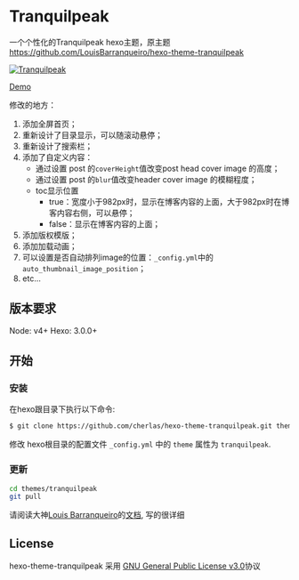 # Tranquilpeak

一个个性化的Tranquilpeak hexo主题，原主题 https://github.com/LouisBarranqueiro/hexo-theme-tranquilpeak

[![Tranquilpeak](http://d1u9biwaxjngwg.cloudfront.net/showcases/showcase-v1.10.jpg)](https://github.com/cherlas/hexo-theme-tranquilpeak)

[Demo](www.istarx.cc)

修改的地方：

1. 添加全屏首页；
2. 重新设计了目录显示，可以随滚动悬停；
3. 重新设计了搜索栏；
4. 添加了自定义内容：
   - 通过设置 post 的`coverHeight`值改变post head cover image 的高度；
   - 通过设置 post 的`blur`值改变header cover image 的模糊程度；
   - toc显示位置
       - true：宽度小于982px时，显示在博客内容的上面，大于982px时在博客内容右侧，可以悬停；
       - false：显示在博客内容的上面； 
5. 添加版权模版；
6. 添加加载动画；
7. 可以设置是否自动排列image的位置：`_config.yml`中的`auto_thumbnail_image_position`；
8. etc...

## 版本要求

Node: v4+
Hexo: 3.0.0+

## 开始 ##

### 安装

在hexo跟目录下执行以下命令:

``` bash
$ git clone https://github.com/cherlas/hexo-theme-tranquilpeak.git themes/tranquilpeak
```

修改 hexo根目录的配置文件 `_config.yml` 中的 `theme` 属性为 `tranquilpeak`.

### 更新

``` bash
cd themes/tranquilpeak
git pull
```

请阅读大神[Louis Barranqueiro](https://github.com/LouisBarranqueiro)的[文档](https://github.com/cherlas/hexo-theme-tranquilpeak/blob/master/docs/user.md), 写的很详细

## License ##

hexo-theme-tranquilpeak 采用 [GNU General Public License v3.0](https://github.com/cherlas/hexo-theme-tranquilpeak/blob/master/LICENSE)协议
